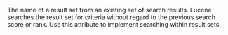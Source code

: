 The name of a result set from an existing set of search
results. Lucene searches the result set for criteria
without regard to the previous search score or rank.
Use this attribute to implement searching within result
sets.
